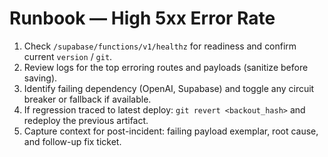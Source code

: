 # Runbook — High 5xx Error Rate

1. Check `/supabase/functions/v1/healthz` for readiness and confirm current `version` / `git`.
2. Review logs for the top erroring routes and payloads (sanitize before saving).
3. Identify failing dependency (OpenAI, Supabase) and toggle any circuit breaker or fallback if available.
4. If regression traced to latest deploy: `git revert <backout_hash>` and redeploy the previous artifact.
5. Capture context for post-incident: failing payload exemplar, root cause, and follow-up fix ticket.

